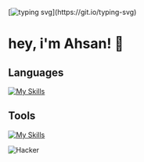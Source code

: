 [![typing svg](https://readme-typing-svg.demolab.com?font=fira+code&pause=1000&random=false&width=435&lines=welcome+to+my+profile!)](https://git.io/typing-svg)

# hey, i'm Ahsan! 👋






## Languages

[![My Skills](https://skillicons.dev/icons?i=python,c,cpp,java)](https://skillicons.dev)

## Tools
 
[![My Skills](https://skillicons.dev/icons?i=git,github,html,css,linux,gitlab,kali,py,powershell,notion,ps,discord,autocad,windows,vscode)](https://skillicons.dev)

![Hacker](https://i.giphy.com/media/YQitE4YNQNahy/giphy.webp)
